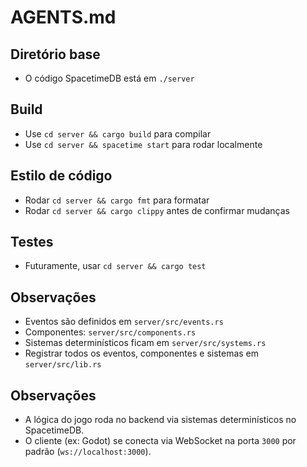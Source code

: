 # AGENTS.md

## Diretório base
- O código SpacetimeDB está em `./server`

## Build
- Use `cd server && cargo build` para compilar
- Use `cd server && spacetime start` para rodar localmente

## Estilo de código
- Rodar `cd server && cargo fmt` para formatar
- Rodar `cd server && cargo clippy` antes de confirmar mudanças

## Testes
- Futuramente, usar `cd server && cargo test`

## Observações
- Eventos são definidos em `server/src/events.rs`
- Componentes: `server/src/components.rs`
- Sistemas determinísticos ficam em `server/src/systems.rs`
- Registrar todos os eventos, componentes e sistemas em `server/src/lib.rs`

## Observações
- A lógica do jogo roda no backend via sistemas determinísticos no SpacetimeDB.
- O cliente (ex: Godot) se conecta via WebSocket na porta `3000` por padrão (`ws://localhost:3000`).

